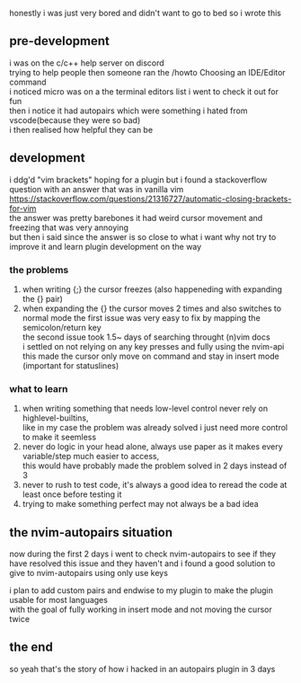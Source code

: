 honestly i was just very bored and didn't want to go to bed so i wrote this  
## pre-development   
i was on the c/c++ help server on discord   
trying to help people then someone ran the /howto Choosing an IDE/Editor command  
i noticed micro was on a the terminal editors list i went to check it out for fun   
then i notice it had autopairs which were something i hated from vscode(because they were so bad)   
i then realised how helpful they can be   
## development
i ddg'd "vim brackets" hoping for a plugin but i found a stackoverflow question with an answer that was in vanilla vim   
https://stackoverflow.com/questions/21316727/automatic-closing-brackets-for-vim  
the answer was pretty barebones it had weird cursor movement and freezing that was very annoying   
but then i said since the answer is so close to what i want why not try to improve it  and learn plugin development on the way 
### the problems   
1. when writing {;} the cursor freezes (also happeneding with expanding the {} pair)   
2. when expanding the {} the cursor moves 2 times  and also switches to normal mode 
the first issue was very easy to fix by mapping the semicolon/return key  
the second issue took 1.5~ days of searching throught (n)vim docs   
i settled on not relying on any key presses and fully using the nvim-api  
this made the cursor only move on command and stay in insert mode (important for statuslines)
### what to learn 
1. when writing something that needs low-level control never rely on highlevel-builtins,  
like in my case the problem was already solved i just need more control to make it seemless
2. never do logic in your head alone, always use paper as it makes every variable/step much easier to access,  
this would have probably made the problem solved in 2 days instead of 3
3. never to rush to test code, it's always a good idea to reread the code at least once before testing it
4. trying to make something perfect may not always be a bad idea
## the nvim-autopairs situation
now during the first 2 days i went to check nvim-autopairs to see if they have resolved this issue
and they haven't and i found a good solution to give to nvim-autopairs using only use keys

i plan to add custom pairs and endwise to my plugin to make the plugin usable for most languages   
with the goal of fully working in insert mode and not moving the cursor twice

## the end
so yeah that's the story of how i hacked in an autopairs plugin in 3 days
